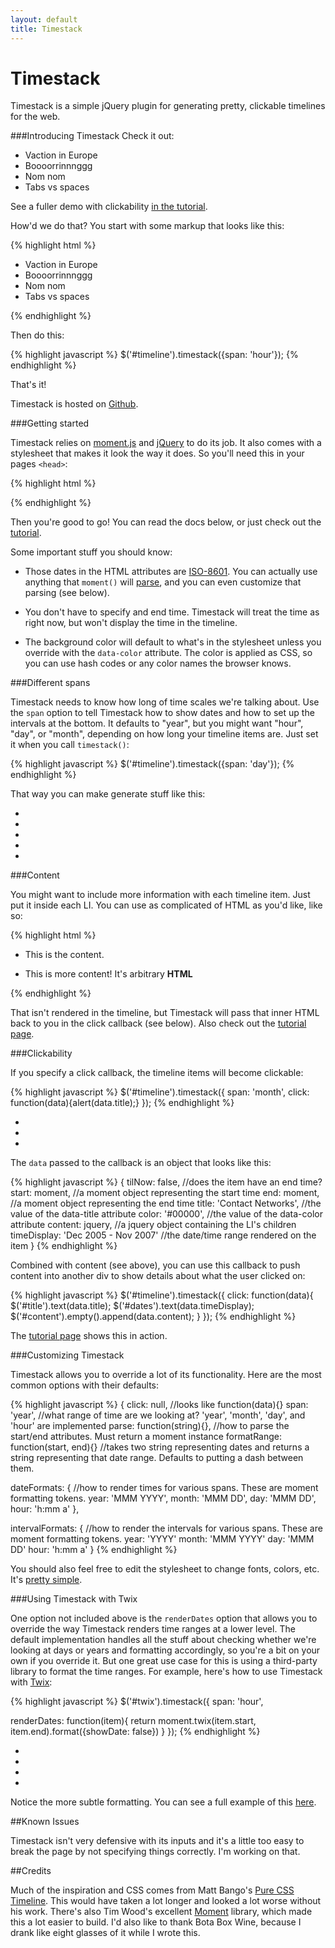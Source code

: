 ```yaml
---
layout: default
title: Timestack
---
```


Timestack
=========

Timestack is a simple jQuery plugin for generating pretty, clickable timelines for the web.

###Introducing Timestack
Check it out:

<div id='hourly'>
  <ul>
    <li data-start='2012-08-26T09:00' data-end='2012-08-26T17:00' data-title='Bob OOO' data-color='#ADC3DC'>Vaction in Europe</li>
    <li data-start='2012-08-26T09:00' data-end='2012-08-26T10:30' data-title='Meeting' data-color='#F2C1D3'>Boooorrinnnggg</li>
    <li data-start='2012-08-26T12:00' data-end='2012-08-26T13:00' data-title='Lunch' data-color='#99FF66'>Nom nom</li>
    <li data-start='2012-08-26T13:00' data-end='2012-08-26T14:30' data-title='Code review' data-color='#F2C1D3'>Tabs vs spaces</li>
  </ul>
</div>

See a fuller demo with clickability [in the tutorial]("tutorial.html").

How'd we do that? You start with some markup that looks like this:

{% highlight html %}
<div id='timeline'>
  <ul>
    <li data-start='2012-08-26T09:00' data-end='2012-08-26T17:00' data-title='Bob OOO' data-color='#ADC3DC'>Vaction in Europe</li>
    <li data-start='2012-08-26T09:00' data-end='2012-08-26T10:30' data-title='Meeting' data-color='#F2C1D3'>Boooorrinnnggg</li>
    <li data-start='2012-08-26T12:00' data-end='2012-08-26T13:00' data-title='Lunch' data-color='#99FF66'>Nom nom</li>
    <li data-start='2012-08-26T13:00' data-end='2012-08-26T14:30' data-title='Code review' data-color='#F2C1D3'>Tabs vs spaces</li>
  </ul>
</div>
 {% endhighlight %}

Then do this:

{% highlight javascript %}
$('#timeline').timestack({span: 'hour'});
{% endhighlight %}

That's it!

Timestack is hosted on [Github](https://github.com/icambron/timestack).

###Getting started 

Timestack relies on [moment.js](http://momentjs.com/) and [jQuery](http://jquery.com) to do its job. It also comes with a stylesheet that makes it look the way it does. So you'll need this in your pages `<head>`:

{% highlight html %}
<script src='http://code.jquery.com/jquery-1.8.0.min.js'></script>
<script src='https://raw.github.com/timrwood/moment/1.7.0/min/moment.min.js'></script>
<script src='https://raw.github.com/icambron/timestack/master/files/timestack.min.js'></script>
<link rel='stylesheet' type='text/css' href='https://raw.github.com/icambron/timestack/master/files/timestack.css'/>
{% endhighlight %}

Then you're good to go! You can read the docs below, or just check out the [tutorial](tutorial.html).

Some important stuff you should know:

 * Those dates in the HTML attributes are [ISO-8601](http://en.wikipedia.org/wiki/ISO_8601). You can actually use anything that `moment()` will [parse](http://momentjs.com/docs/#/parsing/javascript-date-object/), and you can even customize that parsing (see below).

 * You don't have to specify and end time. Timestack will treat the time as right now, but won't display the time in the timeline.

 * The background color will default to what's in the stylesheet unless you override with the `data-color` attribute. The color is applied as CSS, so you can use hash codes or any color names the browser knows.

###Different spans

Timestack needs to know how long of time scales we're talking about. Use the `span` option to tell Timestack how to show dates and how to set up the intervals at the bottom. It defaults to "year", but you might want "hour", "day", or "month", depending on how long your timeline items are. Just set it when you call `timestack()`:

{% highlight javascript %}
$('#timeline').timestack({span: 'day'});
{% endhighlight %}

That way you can make generate stuff like this:

<div id='daily'>
  <ul>
    <li data-start='2012-08-26' data-end='2012-08-28' data-title='Vacation!' data-color='#99FF66'/>
    <li data-start='2012-08-15' data-end='2012-08-20' data-title='Convention' data-color='#F2C1D3'/>
    <li data-start='2012-08-21' data-end='2012-08-25' data-title='Meetings' data-color='#ADC3DC'/>
    <li data-start='2012-08-07' data-end='2012-08-16' data-title='Sprint' data-color='#F1C27B'>
    <li data-start='2012-08-19' data-end='2012-08-26' data-title='Sprint' data-color='#F1C27B'>
  </ul>
</div>

###Content

You might want to include more information with each timeline item. Just put it inside each LI. You can use as complicated of HTML as you'd like, like so:

{% highlight html %}
<div id='#timestack'>
  <ul>
    <li data-start='8/15/1996' data-end='6/01/1998' data-title='An item'>
     This is the content.
    </li>
    <li data-start='9/1/2000' data-end='6/15/2004' data-title='Another Item'>
      <p>This is more content! It's arbitrary <strong>HTML</strong></p>
    </li>
  </ul>
</div>
{% endhighlight %}

That isn't rendered in the timeline, but Timestack will pass that inner
HTML back to you in the click callback (see below). Also check out the
[tutorial page](tutorial.html).

###Clickability

If you specify a click callback, the timeline items will become clickable:

{% highlight javascript %}
$('#timeline').timestack({
  span: 'month',
  click: function(data){alert(data.title);}
});
{% endhighlight %}

<div id='clicky'>
  <ul>
    <li data-start='2012-08-15' data-end='2012-10-28' data-title='Spain' data-color='#ADC3DC'/>
    <li data-start='2012-11-01' data-end='2013-02-28' data-title='France' data-color='#F2C1D3'/>
    <li data-start='2013-03-01' data-end='2013-04-30' data-title='Italy' data-color='#99FF66'/>
  </ul>
</div>

The `data` passed to the callback is an object that looks like this:

{% highlight javascript %}
{
  tilNow: false,                       //does the item have an end time?
  start: moment,                       //a moment object representing the start time
  end: moment,                         //a moment object representing the end time
  title: 'Contact Networks',           //the value of the data-title attribute
  color: '#00000',                     //the value of the data-color attribute
  content: jquery,                     //a jquery object containing the LI's children
  timeDisplay: 'Dec 2005 - Nov 2007'   //the date/time range rendered on the item
}
{% endhighlight %}


Combined with content (see above), you can use this callback to push content into another div to show details about what the user clicked on:

{% highlight javascript %}
$('#timeline').timestack({
  click: function(data){
    $('#title').text(data.title);
    $('#dates').text(data.timeDisplay);
    $('#content').empty().append(data.content);
  }
});
{% endhighlight %}

The [tutorial page](tutorial.html) shows this in action.

###Customizing Timestack

Timestack allows you to override a lot of its functionality. Here are the most common options with their defaults:

{% highlight javascript %}
{
  click: null,                         //looks like function(data){}
  span: 'year',                        //what range of time are we looking at? 'year', 'month', 'day', and 'hour' are implemented
  parse: function(string){},           //how to parse the start/end attributes. Must return a moment instance
  formatRange: function(start, end){}  //takes two string representing dates and returns a string representing that date range. Defaults to putting a dash between them.

  dateFormats: {                       //how to render times for various spans. These are moment formatting tokens.
    year: 'MMM YYYY',
    month: 'MMM DD',
    day: 'MMM DD',
    hour: 'h:mm a'
  },

  intervalFormats: {                   //how to render the intervals for various spans. These are moment formatting tokens.
    year: 'YYYY'
    month: 'MMM YYYY'
    day: 'MMM DD'
    hour: 'h:mm a'
  }
{% endhighlight %}

You should also feel free to edit the stylesheet to change fonts, colors, etc. It's [pretty simple](https://github.com/icambron/timestack/blob/master/files/timestack.css).

###Using Timestack with Twix

One option not included above is the `renderDates` option that allows
you to override the way Timestack renders time ranges at a lower level.
The default implementation handles all the stuff about checking whether
we're looking at days or years and formatting accordingly, so you're a
bit on your own if you override it. But one great use case for this is using a third-party library to format
the time ranges. For example, here's how to use Timestack with [Twix](https://github.com/icambron/twix.js):

{% highlight javascript %}
$('#twix').timestack({
  span: 'hour',

  renderDates: function(item){
    return moment.twix(item.start, item.end).format({showDate: false})
  }
});
{% endhighlight %}

<script>
$(function(){
  $('#twix').timestack({
    span: 'hour',
  
    renderDates: function(item){
      return moment.twix(item.start, item.end).format({showDate: false})
    }
  });
});
</script>

<div id='twix'> 
  <ul>
    <li data-start='2012-08-26T09:00' data-end='2012-08-26T17:00' data-title='Bob OOO' data-color='#ADC3DC'/>
    <li data-start='2012-08-26T09:00' data-end='2012-08-26T10:30' data-title='Meeting' data-color='#F2C1D3'/>
    <li data-start='2012-08-26T12:00' data-end='2012-08-26T13:00' data-title='Lunch' data-color='#99FF66'/>
    <li data-start='2012-08-26T13:00' data-end='2012-08-26T14:30' data-title='Code review' data-color='#F2C1D3'/>
  </ul>
</div>

Notice the more subtle formatting. You can see a full example of this [here](https://github.com/icambron/timestack/blob/master/examples/twix.html).

##Known Issues

Timestack isn't very defensive with its inputs and it's a little too
easy to break the page by not specifying things correctly. I'm working
on that.

##Credits

Much of the inspiration and CSS comes from Matt Bango's [Pure CSS
Timeline](http://mattbango.com/notebook/web-development/pure-css-timeline/). This would have taken a lot longer and looked a lot worse without his work. There's also Tim Wood's excellent [Moment](http://momentjs.com/) library, which made this a lot easier to build. I'd also like to thank Bota Box Wine, because I drank like eight glasses of it while I wrote this.
